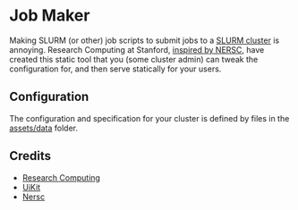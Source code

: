 # Job Maker

Making SLURM (or other) job scripts to submit jobs to a [SLURM cluster](https://en.wikipedia.org/wiki/Slurm_Workload_Manager) is annoying. Research Computing at Stanford, [inspired by NERSC](https://my.nersc.gov/script_generator.php), have created this static tool that you (some cluster admin) can tweak the configuration for, and then serve statically for your users.

## Configuration

The configuration and specification for your cluster is defined by files in the [assets/data](assets/data) folder.


## Credits

 - [Research Computing](https://srcc.stanford.edu)
 - [UiKit](https://github.com/uikit/uikit)
 - [Nersc](https://my.nersc.gov/script_generator.php)
